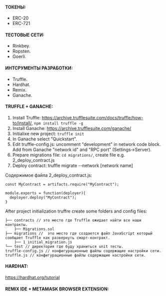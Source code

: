 #### ТОКЕНЫ:
- ERC-20
- ERC-721  

#### ТЕСТОВЫЕ СЕТИ:  
- Rinkbey.
- Ropsten.
- Goerli.  

#### ИНТСРУМЕНТЫ РАЗРАБОТКИ:  
- Truffle.
- Hardhat.
- Remix.
- Ganache.  


#### TRUFFLE + GANACHE:  
1. Install Truffle: https://archive.trufflesuite.com/docs/truffle/how-to/install/, ```npm install truffle -g```  
2. Install Ganache: https://archive.trufflesuite.com/ganache/
3. Initialixe new project: ```truffle init```
4. In Ganache select "Quickstart".
5. Edit truffle-config.js: uncomment "development" in network code block. Add from Ganache "network id" and "RPC port" (Settings->Server).
6. Prepare migrations file: ```cd migrations/```, create file e.g. 2_deploy_contract.js
7. Deploy contract: truffle migrate --network \[network name\]  

Содержимое файла 2_deploy_contract.js:  

```
const MyContract = artifacts.require("MyContract");

module.exports = function(deployer){
  deployer.deploy("MyContract");
}

```

After project initialization truffre create some folders and config files:
```
├── contracts // это место где Truffle ожидает найти все наши контракты.
    ├── Migrations.sol
├── migrations //  это место где создается файл JavaScript который сообщает Truffle как развернуть смарт-контракт.
    ├── 1_initial_migration.js
└── test // директория где буду храниться unit тесты.
truffle-config.js // конфигурационные файлы содержащие настройки сети.
truffle.js // конфигурационные файлы содержащие настройки сети.
```

#### HARDHAT:  
https://hardhat.org/tutorial  


#### REMIX IDE + METAMASK BROWSER EXTENSION:  















